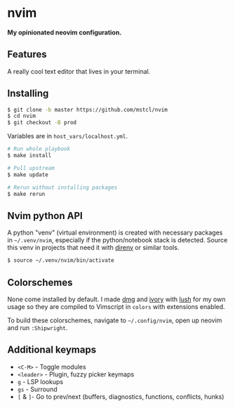 # nvim

**My opinionated neovim configuration.**

## Features

A really cool text editor that lives in your terminal.

## Installing

```sh
$ git clone -b master https://github.com/mstcl/nvim
$ cd nvim
$ git checkout -B prod
```

Variables are in `host_vars/localhost.yml`.

```sh
# Run whole playbook
$ make install

# Pull upstream
$ make update

# Rerun without installing packages
$ make rerun
```


## Nvim python API

A python "venv" (virtual environment) is created with necessary packages in
`~/.venv/nvim`, especially if the python/notebook stack is detected. Source
this venv in projects that need it with
[direnv](https://github.com/direnv/direnv) or similar tools.

```bash
$ source ~/.venv/nvim/bin/activate
```

## Colorschemes

None come installed by default. I made [dmg](https://github.com/mstcl/dmg) and
[ivory](https://github.com/mstcl/ivory) with
[lush](https://github.com/rktjmp/lush.nvim) for my own usage so they are
compiled to Vimscript in `colors` with extensions enabled.

To build these colorschemes, navigate to `~/.config/nvim`, open up neovim and
run `:Shipwright`.

## Additional keymaps

- `<C-M>` - Toggle modules
- `<leader>` - Plugin, fuzzy picker keymaps
- `g` - LSP lookups
- `gs` - Surround
- `[` & `]`- Go to prev/next (buffers, diagnostics, functions, conflicts, hunks)
